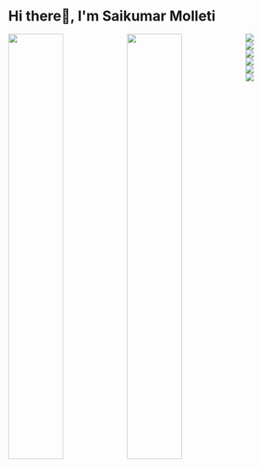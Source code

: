 # Hi there👋, I'm Saikumar Molleti
<img align="left" width="47%" src="https://github-readme-stats.vercel.app/api?username=saikumarmolleti&show_icons=true&theme=radical"/>
<img align="left" width="47%" src="https://github-readme-stats.vercel.app/api/top-langs/?username=saikumarmolleti&layout=compact"/>
<img align="left" src="https://img.shields.io/badge/html5-%23E34F26.svg?style=for-the-badge&logo=html5&logoColor=white"/>
<img align="left" src="https://img.shields.io/badge/css3-%231572B6.svg?style=for-the-badge&logo=css3&logoColor=white"/>
<img align="left" src="https://img.shields.io/badge/javascript-%23323330.svg?style=for-the-badge&logo=javascript&logoColor=%23F7DF1E"/>
<img align="left" src="https://img.shields.io/badge/figma-%23F24E1E.svg?style=for-the-badge&logo=figma&logoColor=white"/>
<img align="left" src="https://img.shields.io/badge/Adobe%20XD-470137?style=for-the-badge&logo=Adobe%20XD&logoColor=#FF61F6"/>
<img align="left" src="https://img.shields.io/badge/java-%23ED8B00.svg?style=for-the-badge&logo=java&logoColor=white"/>


<!-- <img align="left" width="47%" src=""/>
<img align="left" width="47%" src=""/> -->
<!--
**saikumarmolleti/saikumarmolleti** is a ✨ _special_ ✨ repository because its `README.md` (this file) appears on your GitHub profile.

Here are some ideas to get you started:

- 🔭 I’m currently working on ...
- 🌱 I’m currently learning ...
- 👯 I’m looking to collaborate on ...
- 🤔 I’m looking for help with ...
- 💬 Ask me about ...
- 📫 How to reach me: ...
- 😄 Pronouns: ...
- ⚡ Fun fact: ...
-->
